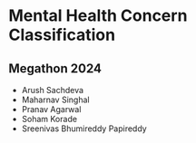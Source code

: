 # Mental Health Concern Classification
## Megathon 2024
- Arush Sachdeva
- Maharnav Singhal
- Pranav Agarwal
- Soham Korade
- Sreenivas Bhumireddy Papireddy